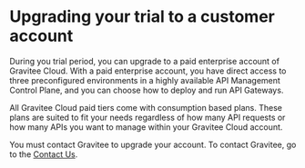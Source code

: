 # Upgrading your trial to a customer account

During  you trial period, you can upgrade to a paid enterprise account of Gravitee Cloud. With a paid enterprise account, you have direct access to three preconfigured environments in a highly available API Management Control Plane, and you can choose how to deploy and run API Gateways.

All Gravitee Cloud paid tiers come with consumption based plans. These plans are suited to fit your needs regardless of how many API requests or how many APIs you want to manage within your Gravitee Cloud account.

You must contact Gravitee to upgrade your account. To contact Gravitee, go to the [Contact Us](https://www.gravitee.io/contact-us-cockpit).
